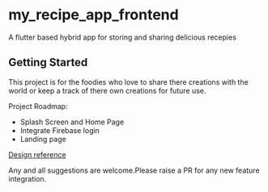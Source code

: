 # my_recipe_app_frontend

A flutter based hybrid app for storing and sharing delicious recepies

## Getting Started

This project is for the foodies who love to share there creations with the world or keep a track of there own creations for future use.

Project Roadmap:

- Splash Screen and Home Page
- Integrate Firebase login
- Landing page

[Design reference](https://dribbble.com/shots/15295362-Food-Recipe-App)

Any and all suggestions are welcome.Please raise a PR for any new feature integration.